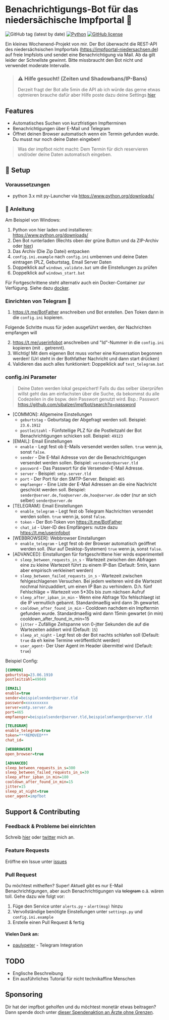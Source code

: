 # Benachrichtigungs-Bot für das niedersächische Impfportal 🐴

![GitHub tag (latest by date)](https://img.shields.io/github/v/tag/sibalzer/impfbot?label=version)
[![Python](https://img.shields.io/badge/Made%20with-Python%203.x-blue.svg?style=flat-square&logo=Python&logoColor=white)](https://www.python.org/)
[![GitHub license](https://img.shields.io/github/license/sibalzer/impfbot)](https://github.com/sibalzer/impfbot/blob/main/LICENSE)

Ein kleines Wochenend-Projekt von mir. Der Bot überwacht die REST-API des niedersächsischen Impfportals (https://impfportal-niedersachsen.de) auf freie Impfslots und sendet eine Benachrichtigung via Mail. Ab da gilt leider der Schnellste gewinnt. Bitte missbraucht den Bot nicht und verwendet moderate Intervalle.

> ### ⚠ Hilfe gesucht! (Zeiten und Shadowbans/IP-Bans)
>
> Derzeit fragt der Bot alle 5min die API ab ich würde das gerne etwas optmieren brauche dafür aber Hilfe poste dazu deine Settings [hier](https://github.com/sibalzer/impfbot/issues/6)

## Features
* Automatisches Suchen von kurzfristigen Impfterminen
* Benachrichtigungen über E-Mail und Telegram 
* Öffnet deinen Browser automatisch wenn ein Termin gefunden wurde. Du musst nur noch deine Daten eingeben!

> Was der impfbot nicht macht: Dem Termin für dich reservieren und/oder deine Daten automatisch eingeben.

## 🤖 Setup

### Voraussetzungen

- python 3.x mit py-Launcher via https://www.python.org/downloads/

### 📝 Anleitung

Am Beispiel von Windows:

1. Python von hier laden und installieren: https://www.python.org/downloads/
2. Den Bot runterladen (Rechts oben der grüne Button und da ZIP-Archiv oder [hier](https://github.com/sibalzer/impfbot/archive/refs/heads/main.zip))
3. Das Archiv (Die Zip Datei) entpacken
4. `config.ini.example` nach `config.ini` umbennen und deine Daten eintragen (PLZ, Geburtstag, Email Server Daten
5. Doppelklick auf `windows_validate.bat` um die Einstellungen zu prüfen
6. Doppelklick auf `windows_start.bat`

Für Fortgeschrittene steht alternativ auch ein Docker-Container zur Verfügung. Siehe dazu [docker](https://github.com/sibalzer/impfbot/tree/main/docker).

### Einrichten von Telegram 📣

1. https://t.me/BotFather anschreiben und Bot erstellen. Den Token dann in die `config.ini` kopieren.

Folgende Schritte muss für jeden ausgeführt werden, der Nachrichten empfangen will

2. https://t.me/userinfobot anschreiben und "Id"-Nummer in die `config.ini` kopieren (mit `.` getrennt).
3. Wichtig! Mit dem eigenen Bot muss vorher eine Konversation begonnen werden! (Url steht in der Bothfather Nachricht und dann start drücken)
4. Validieren das auch alles funktioniert: Doppelklick auf `test_telegram.bat`

### config.ini Parameter

> Deine Daten werden lokal gespeichert! Falls du das selber überprüfen willst geht das am einfachsten über die Suche, da bekommst du alle Codezeilen in die bspw. dein Passwort genutzt wird. Bsp.: Passwort https://github.com/sibalzer/impfbot/search?q=password

- \[COMMON\]: Allgemeine Einstellungen
  - `geburtstag` - Geburtstag der Abgefragt werden soll. Beispiel: `23.6.1912`
  - `postleitzahl` - Fünfstellige PLZ für die Postleitzahl der Bot Benachrichtigungen schicken soll. Beispiel: `49123`
- \[EMAIL\]: Email Einstellungen
  - `enable` - Legt fest ob E-Mails versendet werden sollen. `true` wenn ja, sonst `false`.
  - `sender` - Die E-Mail Adresse von der die Benachrichtigungen versendet werden sollen. Beispiel: `versender@server.tld`
  - `password` - Das Passwort für die Versender-E-Mail Adresse. 
  - `server` - Beispiel: `smtp.server.tld`
  - `port` - Der Port für den SMTP-Server. Beispiel: `465`
  - `empfaenger` - Eine Liste der E-Mail Adressen an die eine Nachricht geschickt werden soll. Beispiel: `sender@server.de,foo@server.de,hoo@server.de` oder (nur an sich selber) `sender@server.de`
- \[TELEGRAM\]: Email Einstellungen
  - `enable_telegram` - Legt fest ob Telegram Nachrichten versendet werden sollen. `true` wenn ja, sonst `false`.
  - `token` - Der Bot-Token von https://t.me/BotFather
  - `chat_id` - User-ID des Empfängers: nutze dazu https://t.me/userinfobot
- \[WEBBROWSER\]: Webbrowser Einstallungen
  - `enable_telegram` - Legt fest ob der Browser automatisch geöffnet werden soll. (Nur auf Desktop-Systemen) `true` wenn ja, sonst `false`.
- \[ADVANCED\]: Einstallungen für fortgeschrittene hier wirds experimentell
  - `sleep_between_requests_in_s` - Wartezeit zwischen den Abfragen eine zu kleine Wartezeit führt zu einem IP-Ban (Default: 5min, kann aber empirisch verkleinert werden)
  - `sleep_between_failed_requests_in_s` - Wartezeit zwischen fehlgeschlagenen Versuchen. Bei jedem weiteren wird die Wartezeit nochmal hinzuaddiert, um einen IP Ban zu verhindern. D.h. fünf Fehlschläge = Wartezeit von 5\*30s bis zum nächsen Aufruf
  - `sleep_after_ipban_in_min` - Wenn eine Abfrage 10x fehlschlaegt ist die IP vermutlich gebannt. Standardmaeßig wird dann 3h gewartet.
  - `cooldown_after_found_in_min` - Cooldown nachdem ein Impftermin gefunden wurde. Standardmaeßig wird dann 15min gewartet (in min)
    cooldown_after_found_in_min=15
  - `jitter` - Zufällige Zeitspanne von 0-jtter Sekunden die auf die Wartezeiten addiert wird (Default: `15`)
  - `sleep_at_night` - Legt fest ob der Bot nachts schlafen soll (Default: `true` da eh keine Termine veröffentlicht werden)
  - `user_agent`- Der User Agent im Header übermittel wird (Default: `true`)

Beispiel Config:

```ini
[COMMON]
geburtstag=23.06.1910
postleitzahl=49049

[EMAIL]
enable=true
sender=beispielsender@server.tld
password=xxxxxxxxxx
server=smtp.server.de
port=465
empfaenger=beispielsender@server.tld,beispielsmfaenger@server.tld

[TELEGRAM]
enable_telegram=true
token=***REMOVED***
chat_id=

[WEBBROWSER]
open_browser=true

[ADVANCED]
sleep_between_requests_in_s=300
sleep_between_failed_requests_in_s=30
sleep_after_ipban_in_min=180
cooldown_after_found_in_min=15
jitter=15
sleep_at_night=true
user_agent=impfbot
```

## Support & Contributing

### Feedback & Probleme bei einrichten

Schreib [hier](https://github.com/sibalzer/impfbot/issues/5) oder [twitter](https://twitter.com/datearl) mich an.

### Feature Requests

Eröffne ein Issue unter [issues](https://github.com/sibalzer/impfbot/issues/new/choose)

### Pull Request

Du möchtest mithelfen? Super! Aktuell gibt es nur E-Mail Benachrichtigungen, aber auch Benachrichtigungen via ~~telegram~~ o.ä. wären toll. Gehe dazu wie folgt vor:

1. Füge den Service unter `alerts.py` - `alert(msg)` hinzu
2. Vervollständige benötigte Einstellungen unter `settings.py` und `config.ini.example`
3. Erstelle einen Pull Request & fertig

#### Vielen Dank an:

- [paulypeter](https://github.com/paulypeter) - Telegram Integration

## TODO

- Englische Beschreibung
- Ein ausführliches Tutorial für nicht technikaffine Menschen

## Sponsoring

Dir hat der impfbot geholfen und du möchtest monetär etwas beitragen? Dann spende doch unter [dieser Spendenaktion an Ärzte ohne Grenzen](https://www.aerzte-ohne-grenzen.de/spenden-sammeln?cfd=z1suz).
